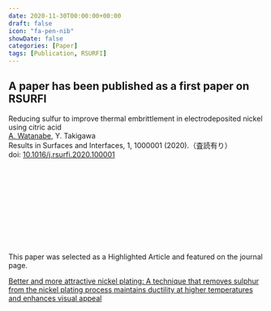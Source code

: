```yaml
---
date: 2020-11-30T00:00:00+00:00
draft: false
icon: "fa-pen-nib"
showDate: false
categories: [Paper]
tags: [Publication, RSURFI]
---
```


## A paper has been published as a first paper on RSURFI

Reducing sulfur to improve thermal embrittlement in electrodeposited nickel using citric acid  
    <u>A. Watanabe</u>, Y. Takigawa  
    Results in Surfaces and Interfaces, 1, 1000001 (2020).（査読有り）  
    doi: [10.1016/j.rsurfi.2020.100001](https://doi.org/10.1016/j.rsurfi.2020.100001)

<div class="iframely-embed"><div class="iframely-responsive" style="height: 140px; padding-bottom: 0;"><a href="https://www.sciencedirect.com/science/article/pii/S2666845920300015" data-iframely-url="//iframely.net/S0Z8DHh"></a></div></div><script async src="//iframely.net/embed.js"></script>
</br>

This paper was selected as a Highlighted Article and featured on the journal page.

[Better and more attractive nickel plating: A technique that removes sulphur from the nickel plating process maintains ductility at higher temperatures and enhances visual appeal](https://www.sciencedirect.com/journal/results-in-surfaces-and-interfaces/about/highlighted-articles#better-and-more-attractive-nickel-plating)
